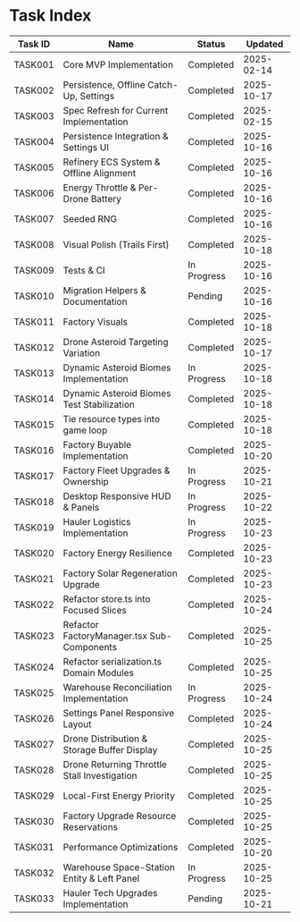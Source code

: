 # Task Index

| Task ID | Name                                         | Status      | Updated    |
| ------- | -------------------------------------------- | ----------- | ---------- |
| TASK001 | Core MVP Implementation                      | Completed   | 2025-02-14 |
| TASK002 | Persistence, Offline Catch-Up, Settings      | Completed   | 2025-10-17 |
| TASK003 | Spec Refresh for Current Implementation      | Completed   | 2025-02-15 |
| TASK004 | Persistence Integration & Settings UI        | Completed   | 2025-10-16 |
| TASK005 | Refinery ECS System & Offline Alignment      | Completed   | 2025-10-16 |
| TASK006 | Energy Throttle & Per-Drone Battery          | Completed   | 2025-10-16 |
| TASK007 | Seeded RNG                                   | Completed   | 2025-10-16 |
| TASK008 | Visual Polish (Trails First)                 | Completed   | 2025-10-18 |
| TASK009 | Tests & CI                                   | In Progress | 2025-10-16 |
| TASK010 | Migration Helpers & Documentation            | Pending     | 2025-10-16 |
| TASK011 | Factory Visuals                              | Completed   | 2025-10-18 |
| TASK012 | Drone Asteroid Targeting Variation           | Completed   | 2025-10-17 |
| TASK013 | Dynamic Asteroid Biomes Implementation       | In Progress | 2025-10-18 |
| TASK014 | Dynamic Asteroid Biomes Test Stabilization   | Completed   | 2025-10-18 |
| TASK015 | Tie resource types into game loop            | Completed   | 2025-10-18 |
| TASK016 | Factory Buyable Implementation               | Completed   | 2025-10-20 |
| TASK017 | Factory Fleet Upgrades & Ownership           | In Progress | 2025-10-21 |
| TASK018 | Desktop Responsive HUD & Panels              | In Progress | 2025-10-22 |
| TASK019 | Hauler Logistics Implementation              | In Progress | 2025-10-23 |
| TASK020 | Factory Energy Resilience                    | Completed   | 2025-10-23 |
| TASK021 | Factory Solar Regeneration Upgrade           | Completed   | 2025-10-23 |
| TASK022 | Refactor store.ts into Focused Slices        | Completed   | 2025-10-24 |
| TASK023 | Refactor FactoryManager.tsx Sub-Components   | Completed   | 2025-10-25 |
| TASK024 | Refactor serialization.ts Domain Modules     | Completed   | 2025-10-25 |
| TASK025 | Warehouse Reconciliation Implementation      | In Progress | 2025-10-24 |
| TASK026 | Settings Panel Responsive Layout             | Completed   | 2025-10-24 |
| TASK027 | Drone Distribution & Storage Buffer Display  | Completed   | 2025-10-25 |
| TASK028 | Drone Returning Throttle Stall Investigation | Completed   | 2025-10-25 |
| TASK029 | Local-First Energy Priority                  | Completed   | 2025-10-25 |
| TASK030 | Factory Upgrade Resource Reservations        | Completed   | 2025-10-25 |
| TASK031 | Performance Optimizations                    | Completed   | 2025-10-20 |
| TASK032 | Warehouse Space-Station Entity & Left Panel  | In Progress | 2025-10-25 |
| TASK033 | Hauler Tech Upgrades Implementation          | Pending     | 2025-10-21 |
